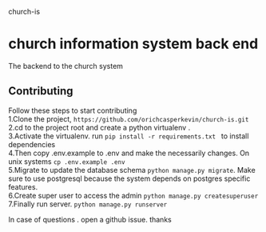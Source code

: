 church-is 
# church information system back end
The backend to the church system

## Contributing

Follow these steps to start contributing  
1.Clone the project, `https://github.com/orichcasperkevin/church-is.git`   
2.cd to the project root and create a python virtualenv .    
3.Activate the virtualenv. run `pip install -r requirements.txt ` to install dependencies  
4.Then copy .env.example to .env and make the necessarily changes. On unix systems `cp .env.example .env`  
5.Migrate to update the database schema `python manage.py migrate`. Make sure to use postgresql because the system depends on postgres specific features.    
6.Create super user to access the admin `python manage.py createsuperuser`    
7.Finally run server. `python manage.py runserver`  

In case of questions . open a github issue.
thanks
